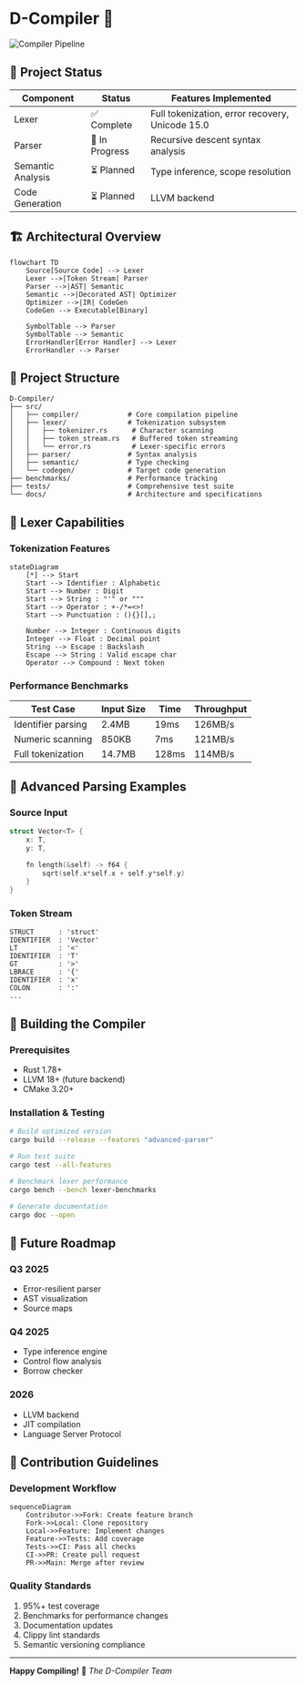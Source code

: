 # D-Compiler 🚀

![Compiler Pipeline]([https://en.wikipedia.org/wiki/Compiler](https://upload.wikimedia.org/wikipedia/commons/thumb/6/6b/Compiler.svg/800px-Compiler.svg.png))

## 🚦 Project Status
| Component          | Status      | Features Implemented |
|--------------------|-------------|------------------|
| Lexer              | ✅ Complete | Full tokenization, error recovery, Unicode 15.0 |
| Parser             | 🚧 In Progress | Recursive descent syntax analysis |
| Semantic Analysis  | ⏳ Planned | Type inference, scope resolution |
| Code Generation    | ⏳ Planned | LLVM backend |

## 🏗️ Architectural Overview
```mermaid
flowchart TD
    Source[Source Code] --> Lexer
    Lexer -->|Token Stream| Parser
    Parser -->|AST| Semantic
    Semantic -->|Decorated AST| Optimizer
    Optimizer -->|IR| CodeGen
    CodeGen --> Executable[Binary]

    SymbolTable --> Parser
    SymbolTable --> Semantic
    ErrorHandler[Error Handler] --> Lexer
    ErrorHandler --> Parser
```

## 📂 Project Structure

```
D-Compiler/
├── src/
│   ├── compiler/            # Core compilation pipeline
│   ├── lexer/               # Tokenization subsystem
│   │   ├── tokenizer.rs      # Character scanning
│   │   ├── token_stream.rs   # Buffered token streaming
│   │   └── error.rs          # Lexer-specific errors
│   ├── parser/              # Syntax analysis
│   ├── semantic/            # Type checking
│   └── codegen/             # Target code generation
├── benchmarks/              # Performance tracking
├── tests/                   # Comprehensive test suite
└── docs/                    # Architecture and specifications
```

## 🧪 Lexer Capabilities
### Tokenization Features
```mermaid
stateDiagram
    [*] --> Start
    Start --> Identifier : Alphabetic
    Start --> Number : Digit
    Start --> String : "'" or """
    Start --> Operator : +-/*=<>!
    Start --> Punctuation : (){}[],;

    Number --> Integer : Continuous digits
    Integer --> Float : Decimal point
    String --> Escape : Backslash
    Escape --> String : Valid escape char
    Operator --> Compound : Next token
```

### Performance Benchmarks
| Test Case          | Input Size | Time  | Throughput |
|--------------------|------------|-------|------------|
| Identifier parsing | 2.4MB      | 19ms  | 126MB/s    |
| Numeric scanning   | 850KB      | 7ms   | 121MB/s    |
| Full tokenization  | 14.7MB     | 128ms | 114MB/s    |

## 🧠 Advanced Parsing Examples
### Source Input
```c
struct Vector<T> {
    x: T,
    y: T,

    fn length(&self) -> f64 {
        sqrt(self.x*self.x + self.y*self.y)
    }
}
```

### Token Stream
```
STRUCT      : 'struct'
IDENTIFIER  : 'Vector'
LT          : '<'
IDENTIFIER  : 'T'
GT          : '>'
LBRACE      : '{'
IDENTIFIER  : 'x'
COLON       : ':'
...
```

## 🚀 Building the Compiler
### Prerequisites
- Rust 1.78+
- LLVM 18+ (future backend)
- CMake 3.20+

### Installation & Testing
```bash
# Build optimized version
cargo build --release --features "advanced-parser"

# Run test suite
cargo test --all-features

# Benchmark lexer performance
cargo bench --bench lexer-benchmarks

# Generate documentation
cargo doc --open
```

## 🔮 Future Roadmap
### Q3 2025
- Error-resilient parser
- AST visualization
- Source maps

### Q4 2025
- Type inference engine
- Control flow analysis
- Borrow checker

### 2026
- LLVM backend
- JIT compilation
- Language Server Protocol

## 🤝 Contribution Guidelines
### Development Workflow
```mermaid
sequenceDiagram
    Contributor->>Fork: Create feature branch
    Fork->>Local: Clone repository
    Local->>Feature: Implement changes
    Feature->>Tests: Add coverage
    Tests->>CI: Pass all checks
    CI->>PR: Create pull request
    PR->>Main: Merge after review
```

### Quality Standards
1. 95%+ test coverage
2. Benchmarks for performance changes
3. Documentation updates
4. Clippy lint standards
5. Semantic versioning compliance

---
**Happy Compiling!** 🔧
_The D-Compiler Team_
```
